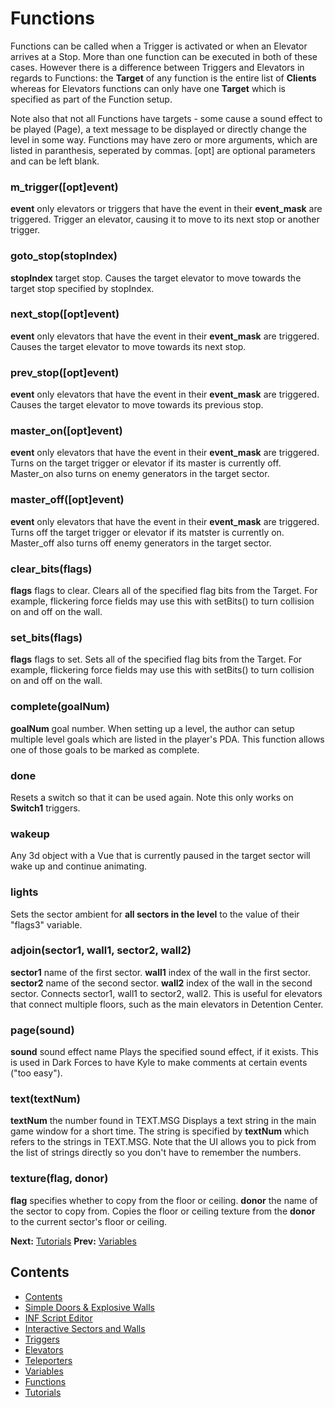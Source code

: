 # Functions
Functions can be called when a Trigger is activated or when an Elevator arrives at a Stop. More than one function can be executed in both of these cases. However there is a difference between Triggers and Elevators in regards to Functions: the **Target** of any function is the entire list of **Clients** whereas for Elevators functions can only have one **Target** which is specified as part of the Function setup.

Note also that not all Functions have targets - some cause a sound effect to be played (Page), a text message to be displayed or directly change the level in some way. Functions may have zero or more arguments, which are listed in paranthesis, seperated by commas. [opt] are optional parameters and can be left blank.
### m_trigger([opt]event)
**event** only elevators or triggers that have the event in their **event_mask** are triggered.
Trigger an elevator, causing it to move to its next stop or another trigger.
### goto_stop(stopIndex)
**stopIndex** target stop.
Causes the target elevator to move towards the target stop specified by stopIndex.
### next_stop([opt]event)
**event** only elevators that have the event in their **event_mask** are triggered.
Causes the target elevator to move towards its next stop.
### prev_stop([opt]event)
**event** only elevators that have the event in their **event_mask** are triggered.
Causes the target elevator to move towards its previous stop.
### master_on([opt]event)
**event** only elevators that have the event in their **event_mask** are triggered.
Turns on the target trigger or elevator if its master is currently off. Master_on also turns on enemy generators in the target sector.
### master_off([opt]event)
**event** only elevators that have the event in their **event_mask** are triggered.
Turns off the target trigger or elevator if its matster is currently on. Master_off also turns off enemy generators in the target sector.
### clear_bits(flags)
**flags** flags to clear.
Clears all of the specified flag bits from the Target. For example, flickering force fields may use this with setBits() to turn collision on and off on the wall.
### set_bits(flags)
**flags** flags to set.
Sets all of the specified flag bits from the Target. For example, flickering force fields may use this with setBits() to turn collision on and off on the wall.
### complete(goalNum)
**goalNum** goal number.
When setting up a level, the author can setup multiple level goals which are listed in the player's PDA. This function allows one of those goals to be marked as complete.
### done
Resets a switch so that it can be used again. Note this only works on **Switch1** triggers.
### wakeup
Any 3d object with a Vue that is currently paused in the target sector will wake up and continue animating.
### lights
Sets the sector ambient for **all sectors in the level** to the value of their "flags3" variable.
### adjoin(sector1, wall1, sector2, wall2)
**sector1** name of the first sector.
**wall1** index of the wall in the first sector.
**sector2** name of the second sector.
**wall2** index of the wall in the second sector.
Connects sector1, wall1 to sector2, wall2. This is useful for elevators that connect multiple floors, such as the main elevators in Detention Center.
### page(sound)
**sound** sound effect name
Plays the specified sound effect, if it exists. This is used in Dark Forces to have Kyle to make comments at certain events ("too easy").
### text(textNum)
**textNum** the number found in TEXT.MSG
Displays a text string in the main game window for a short time. The string is specified by **textNum** which refers to the strings in TEXT.MSG. Note that the UI allows you to pick from the list of strings directly so you don't have to remember the numbers.
### texture(flag, donor)
**flag** specifies whether to copy from the floor or ceiling.
**donor** the name of the sector to copy from.
Copies the floor or ceiling texture from the **donor** to the current sector's floor or ceiling.

**Next:**  [Tutorials](local://Inf_Tutorials)  **Prev:** [Variables](local://Inf_Variables)
## Contents
  * [Contents](local://InfScript)
  * [Simple Doors & Explosive Walls](local://Inf_SimpleInteractiveElements)
  * [INF Script Editor](local://Inf_Editor)
  * [Interactive Sectors and Walls](local://Inf_InteractiveElements)
  * [Triggers](local://Inf_Triggers)
  * [Elevators](local://Inf_Elevators)
  * [Teleporters](local://Inf_Teleporters)
  * [Variables](local://Inf_Variables)
  * [Functions](local://Inf_Functions)
  * [Tutorials](local://Inf_Tutorials)